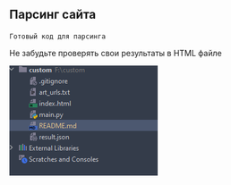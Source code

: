 ## Парсинг сайта

```
Готовый код для парсинга 
```
Не забудьте проверять свои результаты в HTML файле

![img.png](img.png)


